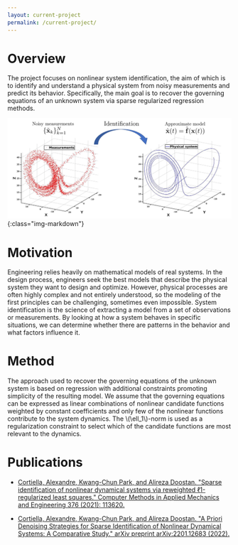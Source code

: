 ```yaml
---
layout: current-project
permalink: /current-project/
---
```


# Overview
The project focuses on nonlinear system identification, the aim of which is to identify and understand a physical system from noisy measurements and predict its behavior. Specifically, the main goal is to recover the governing equations of an unknown system via sparse regularized regression methods. 

![Current research](/assets/images/images_projects/SID_Dynamics.jpg){:class="img-markdown"}

# Motivation
Engineering relies heavily on mathematical models of real systems. In the design process, engineers seek the best models that describe the physical system they want to design and optimize. However, physical processes are often highly complex and not entirely understood, so the modeling of the first principles can be challenging, sometimes even impossible. System identification is the science of extracting a model from a set of observations or measurements. By looking at how a system behaves in specific situations, we can determine whether there are patterns in the behavior and what factors influence it.

# Method
The approach used to recover the governing equations of the unknown system is based on regression with additional constraints promoting simplicity of the resulting model. We assume that the governing equations can be expressed as linear combinations of nonlinear candidate functions weighted by constant coefficients and only few of the nonlinear functions contribute to the system dynamics. The \\(\ell_1\\)-norm is used as a regularization constraint to select which of the candidate functions are most relevant to the dynamics.

# Publications

* [Cortiella, Alexandre, Kwang-Chun Park, and Alireza Doostan. "Sparse identification of nonlinear dynamical systems via reweighted ℓ1-regularized least squares." Computer Methods in Applied Mechanics and Engineering 376 (2021): 113620.](https://www.sciencedirect.com/science/article/pii/S0045782520308057?casa_token=NvEljYT4iZUAAAAA:6BeLBQRNFrH0f4OWdm80-AGSH_QG2-8YTwdDySdQ6OTlX8SXwNmCmYYKYvsHFolIhIjnR2oRUA "Link to article")

* [Cortiella, Alexandre, Kwang-Chun Park, and Alireza Doostan. "A Priori Denoising Strategies for Sparse Identification of Nonlinear Dynamical Systems: A Comparative Study." arXiv preprint arXiv:2201.12683 (2022).](https://arxiv.org/abs/2201.12683 "Link to preprint")




